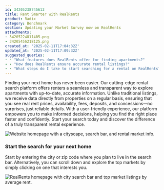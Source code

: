 ```yaml
---
id: 34205238745613
title: Rent Smarter with RealRents
product: Radix
category: Benchmark
section: Updating your Market Survey now on RealRents
attachments:
- 34205224811405.png
- 34205456218125.png
created_at: '2025-02-11T17:04:32Z'
updated_at: '2025-02-11T17:09:32Z'
suggested_queries:
- - "What features does RealRents offer for finding apartments?"
- - "How does RealRents ensure accurate rental listings?"
- - "What steps do I take to start searching for a rental on RealRents?"
---
```

Finding your next home has never been easier. Our cutting-edge rental search platform offers renters a seamless and transparent way to explore apartments with up-to-date, accurate information. Unlike traditional listings, we receive data directly from properties on a regular basis, ensuring that you see real rent prices, availability, fees, deposits, and concessions—no surprises, just reliable details. With a user-friendly experience, our platform empowers you to make informed decisions, helping you find the right place faster and confidently. Start your search today and discover the difference of a truly transparent rental experience.

![Website homepage with a cityscape, search bar, and rental market info.](attachments/34205224811405.png)

### Start the search for your next home

Start by entering the city or zip code where you plan to live in the search bar. Alternatively, you can scroll down and explore the top markets by simply clicking on one that interests you.

![RealRents homepage with city search bar and top market listings by average rent.](attachments/34205456218125.png)